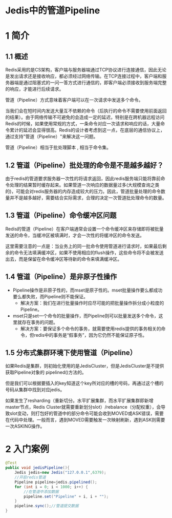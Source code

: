 # Jedis中的管道Pipeline

# 1 简介

## 1.1 概述

Redis采用的是CS架构，客户端与服务器端通过TCP协议进行连接通信，因此无论是发出请求还是接收响应，都必须经过网络传输。在TCP连接过程中，客户端和服务器端是通过阻塞式的一问一答方式进行通信的，即客户端必须接收到服务端完整的响应，才能进行后续请求。

管道（Pipeline）方式意味着客户端可以在一次请求中发送多个命令。

当我们会在短时间内发送大量互不依赖的命令（后执行的命令不需要使用前面返回的结果）。由于网络传输不可避免的会造成一定的延迟，特别是在跨机器远程访问Redis的时候，如果使用常规的方式，一条命令对应一次请求和响应的话，大量命令累计的延迟会显得很高。Redis的设计者考虑到这一点，在底层的通信协议上，通过支持"管道（Pipeline）"来解决这一问题。

管道（Pipeline）相当于批处理脚本 , 相当于命令集。

## 1.2 管道（Pipeline）批处理的命令是不是越多越好？

由于redis的管道要求服务器一次性的将请求返回，因此redis服务端只能将靠前命令处理的结果暂时缓存起来。如果管道一次响应的数据量过多(大规模查询之类的)，可能会对redis服务器的内存造成较大的压力。因此，管道批量处理的命令数量并不是越多越好，需要结合实际需求，合理的决定一次管道批处理命令的数量。

## 1.3 管道（Pipeline）命令缓冲区问题

Redis的管道（Pipeline）在客户端通常会设置一个命令缓冲区来存储即将被批量发送的命令，当缓冲区被填满时，才会一次性的将缓冲区的命令发送。

这里需要注意的一点是：当业务上的同一批命令使用管道进行请求时，如果最后剩余的命令无法填满缓冲区，如果不使用相应的flush操作，这些命令将不会被发送出去，而是保留在命令缓冲区等待新的命令来填满缓冲区。

## 1.4 管道（Pipeline）是非原子性操作

- Pipeline操作是非原子性的，而mset是原子性的。mset批量操作要么都成功要么都失败，而Pipeline则不能保证。
  - 解决方案：我们在进行批量操作时应尽可能的把批量操作拆分成小粒度的Pipeline。
- mset只是set一个命令的批量操作，而Pipeline则可以批量发送多个命令，这里就存在事务的问题。
  - 解决方案：要保证多个命令的事务，就需要使用redis提供的事务相关的命令，但redis中的事务是“假事务”，因为它仍然不能保证原子性。

## 1.5 分布式集群环境下使用管道（Pipeline）

如果Redis是集群，则初始化使用的是JedisCluster，但是JedisCluster是不提供获取Pipeline对象的 pipelined()方法的。

但是我们可以根据要插入的key知道这个key所对应的槽的号码，再通过这个槽的号码从集群中找到对应jedis。

如果发生了resharding（重新切分。水平扩展集群，而水平扩展集群即新增master节点，Redis Cluster就需要重新划分slot）/rebalance（分配权重），会导致slot变动，则打包好的管道中的部分命令可能会收到MOVED或ASK错误，需要在代码中处理。一般而言，遇到MOVED需要触发一次映射刷新，遇到ASK则需要一次ASKING操作。

# 2 入门案例

```java
@Test
public void jedisPipeline(){
	Jedis jedis=new Jedis("127.0.0.1",6379);
	//开启redis管道
	Pipeline pipeline=jedis.pipelined();
	for (int i = 0; i < 1000; i++) {
        //在管道中添加数据
		pipeline.set("Pipeline" + i, i + "");
	}
	pipeline.sync();//管道提交数据
}
```

